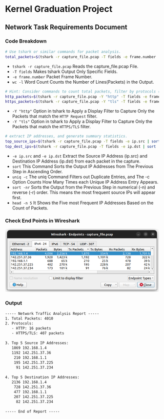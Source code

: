 # Kernel Graduation Project
## Network Task Requirements Document

### Code Breakdown
```bash
# Use tshark or similar commands for packet analysis.
total_packets=$(tshark -r capture_file.pcap -T fields -e frame.number | wc -l)
```
- `tshark -r capture_file.pcap` Reads the capture_file.pcap File.
- `-T fields` Makes tshark Output Only Specific Fields.
- `-e frame.number` Packet Frame Number.
- `wc -l` Word Count Counts the Number of Lines(Packets) in the Output.

```bash
# Hint: Consider commands to count total packets, filter by protocols (HTTP, HTTPS/TLS).
http_packets=$(tshark -r capture_file.pcap -Y "http" -T fields -e frame.number | wc -l)
https_packets=$(tshark -r capture_file.pcap -Y "tls" -T fields -e frame.number | wc -l)
```
- `-Y "http"` Option in tshark to Apply a Display Filter to Capture Only the Packets that match the `HTTP Request` filter.
- `-Y "tls"` Option in tshark to Apply a Display Filter to Capture Only the Packets that match the `HTTPS/TLS` filter.

```bash
# extract IP addresses, and generate summary statistics.
top_source_ips=$(tshark -r capture_file.pcap -T fields -e ip.src | sort | uniq -c | sort -nr | head -n 5) 
top_dest_ips=$(tshark -r capture_file.pcap -T fields -e ip.dst | sort | uniq -c | sort -nr | head -n 5)
```
- `-e ip.src` and `-e ip.dst` Extract the Source IP Address (ip.src) and Destination IP Address (ip.dst) from each packet in the capture.
- `sort` This Command Sorts the Output IP Addresses from The Previous Step in Ascending Order.
- `uniq -c` The uniq Command Filters out Duplicate Entries, and The -c Option Counts How Many Times each Unique IP Address Entry Appears.
- `sort -nr` Sorts the Output from the Previous Step in numerical (-n) and reverse (-r) order. This means the most frequent source IPs will appear first.
- `head -n 5` It Shows the Five most Frequent IP Addresses Based on the Count of Packets.

### Check End Points in Wireshark 
![Wireshark](Images/1.png)


### Output
```textplain
----- Network Traffic Analysis Report -----
1. Total Packets: 4010
2. Protocols:
   - HTTP: 16 packets
   - HTTPS/TLS: 407 packets

3. Top 5 Source IP Addresses:
   1869 192.168.1.4
   1192 142.251.37.36
    210 192.168.1.1
    195 142.251.37.225
     91 142.251.37.234

4. Top 5 Destination IP Addresses:
   2136 192.168.1.4
    728 142.251.37.36
    477 192.168.1.1
    207 142.251.37.225
     82 142.251.37.234

----- End of Report -----
```
